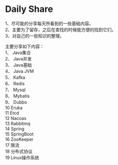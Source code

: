 # Daily Share
1、尽可能的分享每天所看到的一些基础内容。  
2、主要为了留存，之后在查找的时候能方便的找到它们。  
3、对自己的一些知识的整理。  

主要分享如下内容：  
1、 Java集合  
2、 Java并发  
3、 Java基础  
4、 Java JVM  
5、 Kafka  
6、 Redis  
7、 Mysql  
8、 Mybatis  
9、 Dubbo  
10  Eruka  
11  Etcd  
12  Nacoas  
13  Rabbitmq  
14  Spring  
15  SpringBoot  
16  ZooKeeper  
17  限流  
18  分布式协议  
19  Linux操作系统  
